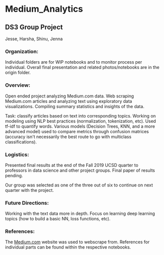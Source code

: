 # Medium_Analytics
## DS3 Group Project<br>
Jesse, Harsha, Shinu, Jenna

### Organization:
Individual folders are for WIP notebooks and to monitor process per individual. Overall final presentation and related photos/notebooks are in the origin folder.

### Overview: 
Open ended project analyzing Medium.com data.
Web scraping Medium.com articles and analyzing text using exploratory data visualizations. Compiling summary statistics and insights of the data.

Task: classify articles based on text into corresponding topics. Working on modeling using NLP best practices (normalization, tokenization, etc). Used tf-idf to quantify words. Various models (Decision Trees, KNN, and a more advanced model) used to compare metrics through confusion matrices (accuracy isn't necessarily the best route to go with multiclass classifications).

### Logistics:
Presented final results at the end of the Fall 2019 UCSD quarter to professors in data science and other project groups. Final paper of results pending.

Our group was selected as one of the three out of six to continue on next quarter with the project. 

### Future Directions:
Working with the text data more in depth. Focus on learning deep learning topics (how to build a basic NN, loss functions, etc). 

### References:
The [Medium.com](Medium.com) website was used to webscrape from. References for individual parts can be found within the respective notebooks.
